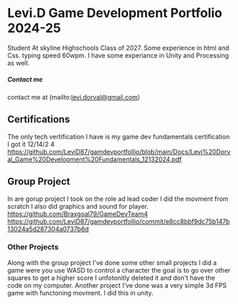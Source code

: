 # Levi.D Game Development Portfolio 2024-25
Student At skyline Highschools Class of 2027.
Some experience in html and Css.
typing speed 60wpm.
I have some experiance in Unity and Processing as well.
##### Contact me
contact me at (mailto:levi.dorval@gmail.com)

## Certifications
The only tech vertification I have is my game dev fundamentals certification I got it  12/14/2 4 
https://github.com/LeviD87/gamdevportfollio/blob/main/Docs/Levi%20Dorval_Game%20Development%20Fundamentals_12132024.pdf


## Group Project
In are gorup project I took on the role ad lead coder I did the movment from scratch I also did graphics and sound for player.
https://github.com/Braxgoal79/GameDevTeam4
https://github.com/LeviD87/gamdevportfollio/commit/e8cc8bbf9dc75b147b13024a5d287304a0737b6d

### Other Projects
Along with the group project I've done some other small projects I did a game were you use WASD to control a character the goal is to go over other squares to get a higher score I unfotonitly deleted it and don't have the code on my computer.
Another project I've done was a very simple 3d FPS game with functoning movment. I did this in unity.


